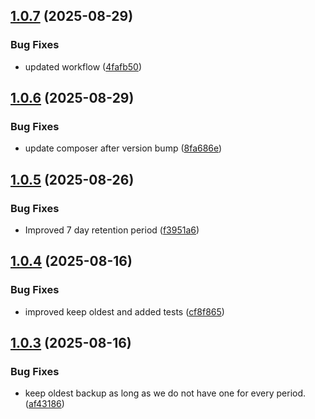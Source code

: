## [1.0.7](https://github.com/tearoom1/kirby-ftp-backup/compare/v1.0.6...v1.0.7) (2025-08-29)


### Bug Fixes

* updated workflow ([4fafb50](https://github.com/tearoom1/kirby-ftp-backup/commit/4fafb5002d9f2266ba9f18dfa36a40b7e04a4236))

## [1.0.6](https://github.com/tearoom1/kirby-ftp-backup/compare/v1.0.5...v1.0.6) (2025-08-29)


### Bug Fixes

* update composer after version bump ([8fa686e](https://github.com/tearoom1/kirby-ftp-backup/commit/8fa686e87342f32015d7ce9cdf5ec833d9923845))

## [1.0.5](https://github.com/tearoom1/kirby-ftp-backup/compare/v1.0.4...v1.0.5) (2025-08-26)


### Bug Fixes

* Improved 7 day retention period ([f3951a6](https://github.com/tearoom1/kirby-ftp-backup/commit/f3951a627e50c90e7711eb37f9cfa5dfab9e0c4b))

## [1.0.4](https://github.com/tearoom1/kirby-ftp-backup/compare/v1.0.3...v1.0.4) (2025-08-16)


### Bug Fixes

* improved keep oldest and added tests ([cf8f865](https://github.com/tearoom1/kirby-ftp-backup/commit/cf8f8654d8b55f0e62fb88e552e8890241b7ed0b))

## [1.0.3](https://github.com/tearoom1/kirby-ftp-backup/compare/v1.0.2...v1.0.3) (2025-08-16)


### Bug Fixes

* keep oldest backup as long as we do not have one for every period. ([af43186](https://github.com/tearoom1/kirby-ftp-backup/commit/af43186104b0500ed354fc694c78187492c155b4))

